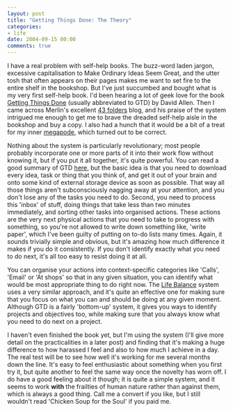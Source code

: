 ```yaml
---
layout: post
title: "Getting Things Done: The Theory"
categories:
- life
date: 2004-09-15 00:00
comments: true
---
```


<p>
I have a real problem with self-help books. The buzz-word laden jargon, excessive capitalisation to Make Ordinary Ideas Seem Great, and the utter tosh that often appears on their pages makes me want to set fire to the entire shelf in the bookshop. But I've just succumbed and bought what is my very first self-help book. I'd been hearing a lot of geek love for the book <a href="http://www.amazon.co.uk/exec/obidos/ASIN/0749922648/butshesagirl-21" title="Getting Things Done at Amazon.co.uk">Getting Things Done</a> (usually abbreviated to GTD) by David Allen. Then I came across Merlin's excellent <a href="http://merlin.blogs.com/43folders/" title="43 Folders">43 folders</a> blog, and his praise of the system intrigued me enough to get me to brave the dreaded self-help aisle in the bookshop and buy a copy. I also had a hunch that it would be a bit of a treat for my inner <a href="http://www.rousette.org.uk/blog/archives/2004/08/08/cocoasuite/#comment-2525" title="My comment about megapodes">megapode</a>, which turned out to be correct.
</p>

<p>
Nothing about the system is particularly revolutionary; most people probably incorporate one or more parts of it  into their work flow without knowing it, but if you put it all together, it's quite powerful. You can read a good summary of GTD <a href="http://www.minezone.org/wiki/MVance/GettingThingsDone">here,</a> but the basic idea is that you need to download every idea, task or thing that you think of, and get it out of your brain and onto some kind of external storage device as soon as possible. That way all those things aren't subconsciously nagging away at your attention, and you don't lose any of the tasks you need to do. Second, you need to process this 'inbox' of stuff, doing things that take less than two minutes immediately, and sorting other tasks into organised actions. These actions are the very next physical actions that you need to take to progress with something, so you're not allowed to write down something like, 'write paper', which I've been guilty of putting on to-do lists many times. Again, it sounds trivially simple and obvious, but it's amazing how much difference it makes if you do it consistently. If you don't identify exactly what you need to do next, it's all too easy to resist doing it at all.
</p><p>
You can organise your actions into context-specific categories like 'Calls', 'Email' or 'At shops' so that in any given situation, you can identify what would be most appropriate thing to do right now. The <a href="http://www.llamagraphics.com/index.html" title="http://www.llamagraphics.com/index.html">Life Balance</a> system uses a very similar approach, and it's quite an effective one for making sure that you focus on what you can and should be doing at any given moment. Although GTD is a fairly 'bottom-up' system, it gives you ways to identify projects and objectives too, while making sure that you always know what you need to do next on a project.
</p><p>
I haven't even finished the book yet, but I'm using the system (I'll give more detail on the practicalities in a later post) and finding that it's making a huge difference to how harassed I feel and also to how much I achieve in a day. The real test will be to see how well it's working for me several months down the line. It's easy to feel enthusiastic about something when you first try it, but quite another to feel the same way once the novelty has worn off. I do have a good feeling about it though; it is quite a simple system, and it seems to work <strong>with</strong> the frailties of human nature rather than against them, which is always a good thing. Call me a convert if you like, but I still wouldn't read 'Chicken Soup for the Soul' if you paid me.
</p>
